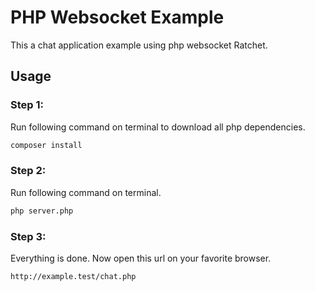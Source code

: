 # PHP Websocket Example
This a chat application example using php websocket Ratchet.

## Usage

### Step 1:
Run following command on terminal to download all php dependencies.
```bash
composer install
```

### Step 2:
Run following command on terminal.
```bash
php server.php
```

### Step 3:
Everything is done. Now open this url on your favorite browser.
```
http://example.test/chat.php
```